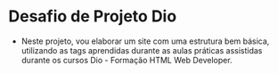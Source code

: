 # Desafio de Projeto Dio

* Neste projeto, vou elaborar um site com uma estrutura bem básica, utilizando as tags
  aprendidas durante as aulas práticas assistidas durante os cursos Dio - Formação HTML Web Developer.

  
